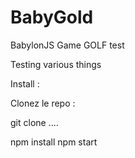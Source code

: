 # BabyGold
BabylonJS Game GOLF test

Testing various things

Install : 

Clonez le repo : 

git clone ....


npm install
npm start
